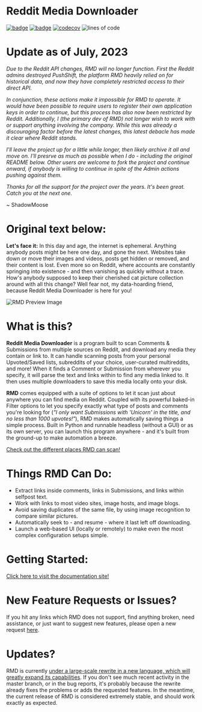 # Reddit Media Downloader 
[![badge](https://github.com/shadowmoose/RedditDownloader/workflows/Pytest/badge.svg)](https://github.com/shadowmoose/RedditDownloader/actions) 
[![badge](https://github.com/shadowmoose/RedditDownloader/workflows/Docs/badge.svg)](https://shadowmoose.github.io/RedditDownloader/)
[![codecov](https://codecov.io/gh/shadowmoose/RedditDownloader/branch/master/graph/badge.svg)](https://codecov.io/gh/shadowmoose/RedditDownloader)
![lines of code](https://raw.githubusercontent.com/shadowmoose/RedditDownloader/project-badges/loc-badge.svg)


# Update as of July, 2023
*Due to the Reddit API changes, RMD will no longer function. First the Reddit admins destroyed PushShift,
the platform RMD heavily relied on for historical data, and now they have completely restricted access to their direct API.*

*In conjunction, these actions make it impossible for RMD to operate. It would have been possible to require users to register their own application keys in order to continue, 
but this process has also now been restricted by Reddit.
Additionally, I (the primary dev of RMD) not longer wish to work with or support anything involving the company.
While this was already a discouraging factor before the latest changes, this latest debacle has made it clear where Reddit stands.*

*I'll leave the project up for a little while longer, then likely archive it all and move on. I'll presrve as much as possible when I do - including the original README below.
Other users are welcome to fork the project and continue onward, if anybody is willing to continue in spite of the Admin actions pushing against them.*

*Thanks for all the support for the project over the years. It's been great. Catch you at the next one.*

~ ShadowMoose

# Original text below:

**Let's face it:** In this day and age, the internet is ephemeral. Anything anybody posts might be here one day,
and gone the next. Websites take down or move their images and videos, posts get hidden or removed, and their
content is lost. Even more so on Reddit, where accounts are constantly springing into existence -
and then vanishing as quickly without a trace. How's anybody supposed to keep their cherished cat picture 
collection around with all this change? Well fear not, my data-hoarding friend,
because Reddit Media Downloader is here for you!

![RMD Preview Image](https://thumbs.gfycat.com/UniqueBigFinnishspitz-size_restricted.gif)


# What is this?
**Reddit Media Downloader** is a program built to scan Comments & Submissions from multiple sources on Reddit, 
and download any media they contain or link to. It can handle scanning posts from your personal 
Upvoted/Saved lists, subreddits of your choice, user-curated multireddits, and more!
When it finds a Comment or Submission from wherever you specify, it will parse the text and links within to
find any media linked to. It then uses multiple downloaders to save this media locally onto your disk.


**RMD** comes equipped with a suite of options to let it scan just about anywhere you can find media on Reddit.
Coupled with its powerful baked-in Filter options to let you specify exactly what type of posts and comments
you're looking for (*"I only want Submissions with 'Unicorn' in the title, and no less than 1000 upvotes!"*), 
RMD makes automatically saving things a simple process. Built in Python and runnable headless (without a GUI) or as its own server, 
you can launch this program anywhere - and it's built from the ground-up to make automation a breeze.

[Check out the different places RMD can scan!](https://shadowmoose.github.io/RedditDownloader/Getting_Started/Sources/#list-of-supported-sources)

# Things RMD Can Do:
* Extract links inside comments, links in Submissions, and links within selfpost text.
* Work with links to most video sites, image hosts, and image blogs.
* Avoid saving duplicates of the same file, by using image recognition to compare similar pictures.
* Automatically seek to - and resume - where it last left off downloading.
* Launch a web-based UI (locally or remotely) to make even the most complex configuration setups simple.

# Getting Started:
[Click here to visit the documentation site!](https://shadowmoose.github.io/RedditDownloader/)


# New Feature Requests or Issues?
If you hit any links which RMD does not support, find anything broken, need assistance, or just want to suggest new features, please open a new request [here](https://github.com/shadowmoose/RedditDownloader/issues/new/choose).

# Updates?
RMD is currently [under a large-scale rewrite in a new language, which will greatly expand its capabilities](https://github.com/shadowmoose/RedditDownloader/discussions/180). If you don't see much recent activity in the master branch, or in the bug reports, it's probably because the rewrite already fixes the problems or adds the requested features. In the meantime, the current release of RMD is considered extremely stable, and should work exactly as expected.
